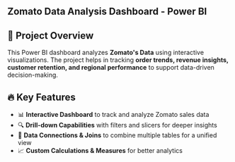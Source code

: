 ## Zomato Data Analysis Dashboard - Power BI  

## 📌 Project Overview  
This Power BI dashboard analyzes **Zomato's  Data** using interactive visualizations. The project helps in tracking **order trends, revenue insights, customer retention, and regional performance** to support data-driven decision-making.  

## 🔥 Key Features  
- 📊 **Interactive Dashboard** to track and analyze Zomato sales data  
- 🔍 **Drill-down Capabilities** with filters and slicers for deeper insights  
- 🔗 **Data Connections & Joins** to combine multiple tables for a unified view  
- 📈 **Custom Calculations & Measures** for better analytics  
